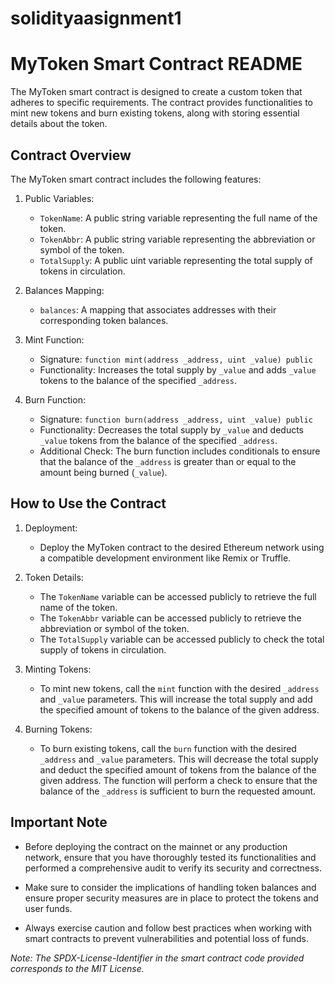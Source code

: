 # solidityaasignment1
# MyToken Smart Contract README

The MyToken smart contract is designed to create a custom token that adheres to specific requirements. The contract provides functionalities to mint new tokens and burn existing tokens, along with storing essential details about the token.

## Contract Overview

The MyToken smart contract includes the following features:

1. Public Variables:
   - `TokenName`: A public string variable representing the full name of the token.
   - `TokenAbbr`: A public string variable representing the abbreviation or symbol of the token.
   - `TotalSupply`: A public uint variable representing the total supply of tokens in circulation.

2. Balances Mapping:
   - `balances`: A mapping that associates addresses with their corresponding token balances.

3. Mint Function:
   - Signature: `function mint(address _address, uint _value) public`
   - Functionality: Increases the total supply by `_value` and adds `_value` tokens to the balance of the specified `_address`.

4. Burn Function:
   - Signature: `function burn(address _address, uint _value) public`
   - Functionality: Decreases the total supply by `_value` and deducts `_value` tokens from the balance of the specified `_address`.
   - Additional Check: The burn function includes conditionals to ensure that the balance of the `_address` is greater than or equal to the amount being burned (`_value`).

## How to Use the Contract

1. Deployment:
   - Deploy the MyToken contract to the desired Ethereum network using a compatible development environment like Remix or Truffle.

2. Token Details:
   - The `TokenName` variable can be accessed publicly to retrieve the full name of the token.
   - The `TokenAbbr` variable can be accessed publicly to retrieve the abbreviation or symbol of the token.
   - The `TotalSupply` variable can be accessed publicly to check the total supply of tokens in circulation.

3. Minting Tokens:
   - To mint new tokens, call the `mint` function with the desired `_address` and `_value` parameters. This will increase the total supply and add the specified amount of tokens to the balance of the given address.

4. Burning Tokens:
   - To burn existing tokens, call the `burn` function with the desired `_address` and `_value` parameters. This will decrease the total supply and deduct the specified amount of tokens from the balance of the given address. The function will perform a check to ensure that the balance of the `_address` is sufficient to burn the requested amount.

## Important Note

- Before deploying the contract on the mainnet or any production network, ensure that you have thoroughly tested its functionalities and performed a comprehensive audit to verify its security and correctness.

- Make sure to consider the implications of handling token balances and ensure proper security measures are in place to protect the tokens and user funds.

- Always exercise caution and follow best practices when working with smart contracts to prevent vulnerabilities and potential loss of funds.

*Note: The SPDX-License-Identifier in the smart contract code provided corresponds to the MIT License.*
